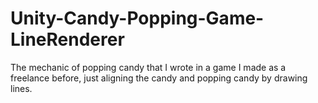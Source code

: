# Unity-Candy-Popping-Game-LineRenderer
The mechanic of popping candy that I wrote in a game I made as a freelance before, just aligning the candy and popping candy by drawing lines.
